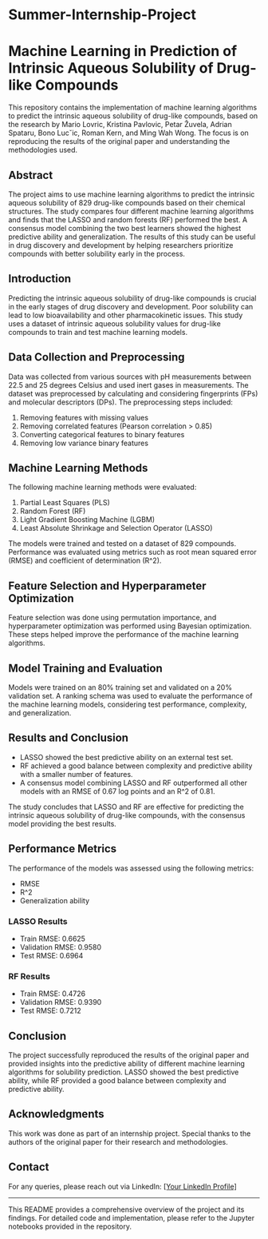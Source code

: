 # Summer-Internship-Project
# Machine Learning in Prediction of Intrinsic Aqueous Solubility of Drug-like Compounds

This repository contains the implementation of machine learning algorithms to predict the intrinsic aqueous solubility of drug-like compounds, based on the research by Mario Lovric, Kristina Pavlovic, Petar Žuvela, Adrian Spataru, Bono Lucˇic, Roman Kern, and Ming Wah Wong. The focus is on reproducing the results of the original paper and understanding the methodologies used.

## Abstract

The project aims to use machine learning algorithms to predict the intrinsic aqueous solubility of 829 drug-like compounds based on their chemical structures. The study compares four different machine learning algorithms and finds that the LASSO and random forests (RF) performed the best. A consensus model combining the two best learners showed the highest predictive ability and generalization. The results of this study can be useful in drug discovery and development by helping researchers prioritize compounds with better solubility early in the process.

## Introduction

Predicting the intrinsic aqueous solubility of drug-like compounds is crucial in the early stages of drug discovery and development. Poor solubility can lead to low bioavailability and other pharmacokinetic issues. This study uses a dataset of intrinsic aqueous solubility values for drug-like compounds to train and test machine learning models.

## Data Collection and Preprocessing

Data was collected from various sources with pH measurements between 22.5 and 25 degrees Celsius and used inert gases in measurements. The dataset was preprocessed by calculating and considering fingerprints (FPs) and molecular descriptors (DPs). The preprocessing steps included:

1. Removing features with missing values
2. Removing correlated features (Pearson correlation > 0.85)
3. Converting categorical features to binary features
4. Removing low variance binary features

## Machine Learning Methods

The following machine learning methods were evaluated:

1. Partial Least Squares (PLS)
2. Random Forest (RF)
3. Light Gradient Boosting Machine (LGBM)
4. Least Absolute Shrinkage and Selection Operator (LASSO)

The models were trained and tested on a dataset of 829 compounds. Performance was evaluated using metrics such as root mean squared error (RMSE) and coefficient of determination (R^2).

## Feature Selection and Hyperparameter Optimization

Feature selection was done using permutation importance, and hyperparameter optimization was performed using Bayesian optimization. These steps helped improve the performance of the machine learning algorithms.

## Model Training and Evaluation

Models were trained on an 80% training set and validated on a 20% validation set. A ranking schema was used to evaluate the performance of the machine learning models, considering test performance, complexity, and generalization.

## Results and Conclusion

- LASSO showed the best predictive ability on an external test set.
- RF achieved a good balance between complexity and predictive ability with a smaller number of features.
- A consensus model combining LASSO and RF outperformed all other models with an RMSE of 0.67 log points and an R^2 of 0.81.

The study concludes that LASSO and RF are effective for predicting the intrinsic aqueous solubility of drug-like compounds, with the consensus model providing the best results.

## Performance Metrics

The performance of the models was assessed using the following metrics:

- RMSE
- R^2
- Generalization ability

### LASSO Results
- Train RMSE: 0.6625
- Validation RMSE: 0.9580
- Test RMSE: 0.6964

### RF Results
- Train RMSE: 0.4726
- Validation RMSE: 0.9390
- Test RMSE: 0.7212

## Conclusion

The project successfully reproduced the results of the original paper and provided insights into the predictive ability of different machine learning algorithms for solubility prediction. LASSO showed the best predictive ability, while RF provided a good balance between complexity and predictive ability.

## Acknowledgments

This work was done as part of an internship project. Special thanks to the authors of the original paper for their research and methodologies.

## Contact

For any queries, please reach out via LinkedIn: [[Your LinkedIn Profile]](https://www.linkedin.com/in/pravallika-oggu-303360225/)

---

This README provides a comprehensive overview of the project and its findings. For detailed code and implementation, please refer to the Jupyter notebooks provided in the repository.
